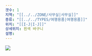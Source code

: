 ```yaml
---
갯수: 1
지역: "[[../../ZONE/사무실|사무실]]"
종류: "[[../../TYPES/여행용품|여행용품]]"
위치: "[[I-J|I-J]]"
상세위치: 흰색 바구니
설명: 
---
```

![](http://192.168.50.22/images/240608_IMG_0244.jpg)